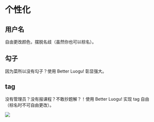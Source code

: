 # 个性化

## 用户名

自由更改颜色，摆脱名歧（虽然你也可以棕名）。

## 勾子

因为菜所以没有勾子？使用 Better Luogu! 彰显强大。

## tag

没有管理员？没有报课程？不敢抄题解？！使用 Better Luogu! 实现 tag 自由（棕名时不可自由更改）。

![](https://s21.ax1x.com/2024/08/10/pASw1N6.png)